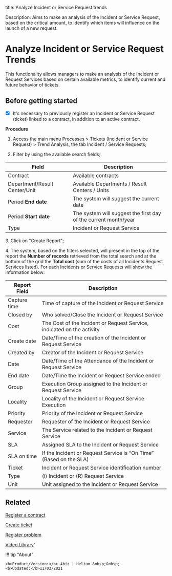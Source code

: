 title: Analyze Incident or Service Request trends

Description: Aims to make an analysis of the Incident or Service Request, based on the critical amount, to identify which items will influence on the launch of a new request.  

# Analyze Incident or Service Request Trends

This functionality allows managers to make an analysis of the Incident or Request Services based on certain available metrics, to identify current and future behavior of tickets. 

## Before getting started

- [X] It's necessary to previously register an Incident or Service Request (ticket) linked to a contract, in addition to an active contract.

**Procedure**

1.	Access the main menu Processes > Tickets (Incident or Service Request) > Trend Analysis, the tab Incident / Service Requests;

2.	Filter by using the available search fields;

|Field|Description|
|-|-|
|Contract|Available contracts|
|Department/Result Center/Unit|Available Departments / Result Centers / Units|
|Period **End date**|The system will suggest the current date|
|Period **Start date**|The system will suggest the first day of the current month/year|
|Type|Incident or Request Service|


3\.  Click on "Create Report";

4\. The system, based on the filters selected, will present in the top of the report the **Number of records** retrieved from the total search and at the bottom of the grid the **Total cost** (sum of the costs of all Incidents Request Services listed). For each Incidents or Service Requests will show the information below:

|Report Field|Description|
|-|-|
|Capture time|Time of capture of the Incident or Request Service|
|Closed by|Who solved/Close the Incident or Request Service|
|Cost|The Cost of the Incident or Request Service, indicated on the activity|
|Create date|Date/Time of the creation of the Incident or Request Service|
|Created by|Creator of the Incident or Request Service|
|Date|Date/Time of the Attendance of the Incident or Request Service|
|End date|Date/Time the Incident or Request Service ended|
|Group|Execution Group assigned to the Incident or Request Service|
|Locality|Locality of the Incident or Request Service Execution|
|Priority|Priority of the Incident or Request Service|
|Requester|Requester of the Incident or Request Service|
|Service|The Service related to the Incident or Request Service|
|SLA|Assigned SLA to the Incident or Request Service|
|SLA on time|If the Incident or Request Service is “On Time” (Based on the SLA)|
|Ticket|Incident or Request Service identification number|
|Type|(i) Incident or (R) Request Service|
|Unit|Unit assigned to the Incident or Request Service|

 
Related
-----------

[Register a contract](/en-us/4biz-helium/additional-features/contract-management/use/register-contract.html)

[Create ticket](/en-us/4biz-helium/processes/tickets/use/create-ticket.html)

[Register problem](/en-us/4biz-helium/processes/problem/use/register-problem.html)

<i class='fa fa-youtube-play  fa-2x' style='color:#97ce17;vertical-align: middle;'> </i> [Video Library](https://www.youtube.com/playlist?list=PLB5qK2uzf2RNrJnhiXj3dbmgsm9-quhfz)'

!!! tip "About"

    <b>Product/Version:</b> 4biz | Helium &nbsp;&nbsp;
    <b>Updated:</b>11/03/2021

